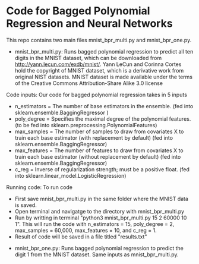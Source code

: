 # Code for Bagged Polynomial Regression and Neural Networks
This repo contains two main files mnist_bpr_multi.py and mnist_bpr_one.py.

+ mnist_bpr_multi.py: Runs bagged polynomial regression to predict all ten digits in the MNIST dataset, which can be downloaded from http://yann.lecun.com/exdb/mnist/. Yann LeCun and Corinna Cortes hold the copyright of MNIST dataset, which is a derivative work from original NIST datasets. MNIST dataset is made available under the terms of the Creative Commons Attribution-Share Alike 3.0 license

Code inputs: Our code for bagged polynomial regression takes in 5 inputs 
  - n_estimators = The number of base estimators in the ensemble. (fed into sklearn.ensemble.BaggingRegressor )
  - poly_degree = Specifies the maximal degree of the polynomial features.  (to be fed into sklearn.preprocessing.PolynomialFeatures)
  - max_samples = The number of samples to draw from covariates X to train each base estimator (with replacement by default) (fed into
  sklearn.ensemble.BaggingRegressor)
  - max_features = The number of features to draw from covariates X to train each base estimator (without replacement by default) (fed into
  sklearn.ensemble.BaggingRegressor)
  - c_reg = Inverse of regularization strength; must be a positive float. (fed into sklearn.linear_model.LogisticRegression)

Running code: To run code
  - First save mnist_bpr_multi.py in the same folder where the MNIST data is saved. 
  - Open terminal and navigatge to the directory with mnist_bpr_multi.py
  - Run by writting in terminal "python3 mnist_bpr_multi.py 15 2 60000 10 1". This will run the code with n_estimators = 15, poly_degree = 2, max_samples = 60,000, max_features = 10, and c_reg = 1. 
  - Result of code will be saved in a file titled "results.txt"

+ mnist_bpr_one.py: Runs bagged polynomial regression to predict the digit 1 from the MNIST dataset. Same inputs as mnist_bpr_multi.py. 
